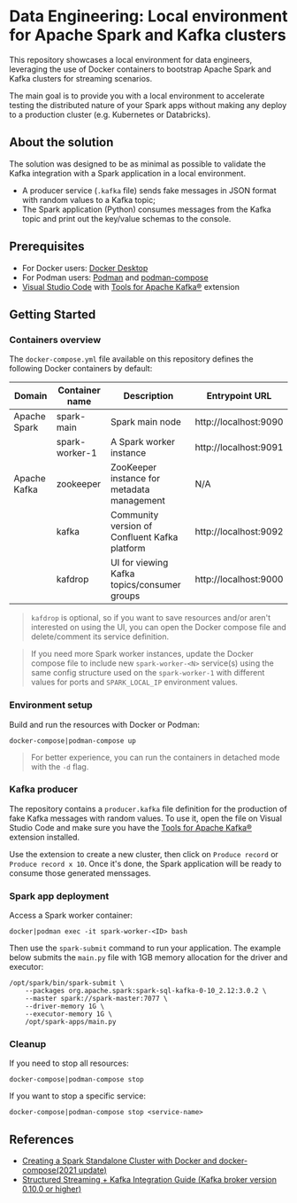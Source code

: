 # Data Engineering: Local environment for Apache Spark and Kafka clusters

This repository showcases a local environment for data engineers, leveraging the use of Docker containers to bootstrap Apache Spark and Kafka clusters for streaming scenarios.

The main goal is to provide you with a local environment to accelerate testing the distributed nature of your Spark apps without making any deploy to a production cluster (e.g. Kubernetes or Databricks).

## About the solution

The solution was designed to be as minimal as possible to validate the Kafka integration with a Spark application in a local environment.

- A producer service (`.kafka` file) sends fake messages in JSON format with random values to a Kafka topic;
- The Spark application (Python) consumes messages from the Kafka topic and print out the key/value schemas to the console.

## Prerequisites

- For Docker users: [Docker Desktop](https://docs.docker.com/compose/install/)
- For Podman users: [Podman](https://podman.io/getting-started/installation) and [podman-compose](https://github.com/containers/podman-compose)
- [Visual Studio Code](https://code.visualstudio.com/download) with [Tools for Apache Kafka®](https://marketplace.visualstudio.com/items?itemName=jeppeandersen.vscode-kafka) extension

## Getting Started

### Containers overview

The `docker-compose.yml` file available on this repository defines the following Docker containers by default:

| Domain       | Container name | Description                                   | Entrypoint URL        |
| ------------ | -------------- | --------------------------------------------- | --------------------- |
| Apache Spark | spark-main     | Spark main node                               | http://localhost:9090 |
|              | spark-worker-1 | A Spark worker instance                       | http://localhost:9091 |
| Apache Kafka | zookeeper      | ZooKeeper instance for metadata management    | N/A                   |
|              | kafka          | Community version of Confluent Kafka platform | http://localhost:9092 |
|              | kafdrop        | UI for viewing Kafka topics/consumer groups   | http://localhost:9000 |

> `kafdrop` is optional, so if you want to save resources and/or aren't interested on using the UI, you can open the Docker compose file and delete/comment its service definition.

> If you need more Spark worker instances, update the Docker compose file to include new `spark-worker-<N>` service(s) using the same config structure used on the `spark-worker-1` with different values for ports and `SPARK_LOCAL_IP` environment values.

### Environment setup

Build and run the resources with Docker or Podman:

```
docker-compose|podman-compose up
```

> For better experience, you can run the containers in detached mode with the `-d` flag.


### Kafka producer

The repository contains a `producer.kafka` file definition for the production of fake Kafka messages with random values. To use it, open the file on Visual Studio Code and make sure you have the [Tools for Apache Kafka®](https://marketplace.visualstudio.com/items?itemName=jeppeandersen.vscode-kafka) extension installed.

Use the extension to create a new cluster, then click on `Produce record` or `Produce record x 10`. Once it's done, the Spark application will be ready to consume those generated menssages.

### Spark app deployment     

Access a Spark worker container:

```
docker|podman exec -it spark-worker-<ID> bash
```

Then use the `spark-submit` command to run your application. The example below submits the `main.py` file with 1GB memory allocation for the driver and executor:

```
/opt/spark/bin/spark-submit \
    --packages org.apache.spark:spark-sql-kafka-0-10_2.12:3.0.2 \
    --master spark://spark-master:7077 \
    --driver-memory 1G \
    --executor-memory 1G \
    /opt/spark-apps/main.py
```

### Cleanup

If you need to stop all resources:

```
docker-compose|podman-compose stop
```

If you want to stop a specific service:

```
docker-compose|podman-compose stop <service-name>
```

## References

- [Creating a Spark Standalone Cluster with Docker and docker-compose(2021 update)](https://dev.to/mvillarrgccealb/creating-a-spark-standalone-cluster-with-docker-and-docker-compose-2021-update-6l4)
- [Structured Streaming + Kafka Integration Guide (Kafka broker version 0.10.0 or higher)](https://spark.apache.org/docs/2.2.0/structured-streaming-kafka-integration.html)